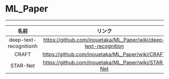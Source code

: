 # ML_Paper
***
|名前|リンク|
|:---:|:---:|
|deep-text-recognitionh|https://github.com/inouetaka/ML_Paper/wiki/deep-text-recognition|
|CRAFT|https://github.com/inouetaka/ML_Paper/wiki/CRAFT|
|STAR-Net|https://github.com/inouetaka/ML_Paper/wiki/STAR-Net|
